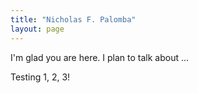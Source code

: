 ```yaml
---
title: "Nicholas F. Palomba"
layout: page
---
```


I'm glad you are here. I plan to talk about ...

Testing 1, 2, 3!
